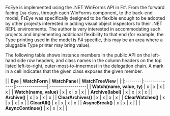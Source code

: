 FsEye is implemented using the .NET WinForms API in F#. From the forward facing `Eye` class, through each WinForms component, to the back-end model, FsEye was specifically designed to be flexible enough to be adopted by other projects interested in adding visual object inspectors to their .NET REPL environments. The author is very interested in accommodating such projects and implementing additional flexibility to that end (for example, the Type printing used in the model is F# specific, this may be an area where a pluggable Type printer may bring value).

The following table shows instance members in the public API on the left-hand side row headers, and class names in the column headers on the top listed left-to-right, outer-most-to-innermost in the delegation chain. A mark in a cell indicates that the given class exposes the given member.

| | **Eye** | **WatchForm** | **WatchPanel** | **WatchTreeView** |
|:|:--------|:--------------|:---------------|:------------------|
| **Watch(name, value, ty)** | x       | x             | x              | x                 |
| **Watch(name, value)** | x       | x             | x              | x                 |
| **Archive(label)** | x       | x             | x              | x                 |
| **Archive()** | x       | x             | x              | x                 |
| **ClearArchives()** | x       | x             | x              | x                 |
| **ClearWatches()** | x       | x             | x              | x                 |
| **ClearAll()** | x       | x             | x              | x                 |
| **AsyncBreak()** | x       | x             | x              |                   |
| **AsyncContinue()** | x       | x             | x              |                   |